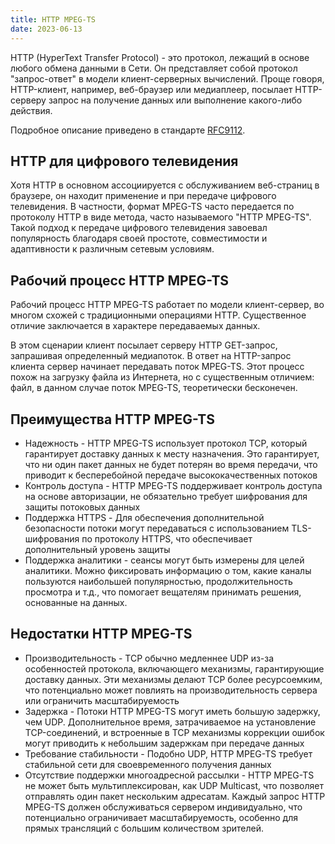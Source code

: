 ```yaml
---
title: HTTP MPEG-TS
date: 2023-06-13
---
```


HTTP (HyperText Transfer Protocol) - это протокол, лежащий в основе любого обмена данными в Сети. Он представляет собой протокол "запрос-ответ" в модели клиент-серверных вычислений. Проще говоря, HTTP-клиент, например, веб-браузер или медиаплеер, посылает HTTP-серверу запрос на получение данных или выполнение какого-либо действия.

Подробное описание приведено в стандарте [RFC9112](https://www.rfc-editor.org/rfc/rfc9112).

## HTTP для цифрового телевидения[](https://help.cesbo.com/misc/articles/protocols/http#http-for-digital-tv)

Хотя HTTP в основном ассоциируется с обслуживанием веб-страниц в браузере, он находит применение и при передаче цифрового телевидения. В частности, формат MPEG-TS часто передается по протоколу HTTP в виде метода, часто называемого "HTTP MPEG-TS". Такой подход к передаче цифрового телевидения завоевал популярность благодаря своей простоте, совместимости и адаптивности к различным сетевым условиям.

## Рабочий процесс HTTP MPEG-TS[](https://help.cesbo.com/misc/articles/protocols/http#http-mpeg-ts-workflow)

Рабочий процесс HTTP MPEG-TS работает по модели клиент-сервер, во многом схожей с традиционными операциями HTTP. Существенное отличие заключается в характере передаваемых данных.

В этом сценарии клиент посылает серверу HTTP GET-запрос, запрашивая определенный медиапоток. В ответ на HTTP-запрос клиента сервер начинает передавать поток MPEG-TS. Этот процесс похож на загрузку файла из Интернета, но с существенным отличием: файл, в данном случае поток MPEG-TS, теоретически бесконечен.

## Преимущества HTTP MPEG-TS[](https://help.cesbo.com/misc/articles/protocols/http#advantages-of-http-mpeg-ts)

- Надежность - HTTP MPEG-TS использует протокол TCP, который гарантирует доставку данных к месту назначения. Это гарантирует, что ни один пакет данных не будет потерян во время передачи, что приводит к бесперебойной передаче высококачественных потоков
- Контроль доступа - HTTP MPEG-TS поддерживает контроль доступа на основе авторизации, не обязательно требует шифрования для защиты потоковых данных
- Поддержка HTTPS - Для обеспечения дополнительной безопасности потоки могут передаваться с использованием TLS-шифрования по протоколу HTTPS, что обеспечивает дополнительный уровень защиты
- Поддержка аналитики - сеансы могут быть измерены для целей аналитики. Можно фиксировать информацию о том, какие каналы пользуются наибольшей популярностью, продолжительность просмотра и т.д., что помогает вещателям принимать решения, основанные на данных.

## Недостатки HTTP MPEG-TS[](https://help.cesbo.com/misc/articles/protocols/http#disadvantages-of-http-mpeg-ts)

- Производительность - TCP обычно медленнее UDP из-за особенностей протокола, включающего механизмы, гарантирующие доставку данных. Эти механизмы делают TCP более ресурсоемким, что потенциально может повлиять на производительность сервера или ограничить масштабируемость
- Задержка - Потоки HTTP MPEG-TS могут иметь большую задержку, чем UDP. Дополнительное время, затрачиваемое на установление TCP-соединений, и встроенные в TCP механизмы коррекции ошибок могут приводить к небольшим задержкам при передаче данных
- Требование стабильности - Подобно UDP, HTTP MPEG-TS требует стабильной сети для своевременного получения данных
- Отсутствие поддержки многоадресной рассылки - HTTP MPEG-TS не может быть мультиплексирован, как UDP Multicast, что позволяет отправлять один пакет нескольким адресатам. Каждый запрос HTTP MPEG-TS должен обслуживаться сервером индивидуально, что потенциально ограничивает масштабируемость, особенно для прямых трансляций с большим количеством зрителей.
